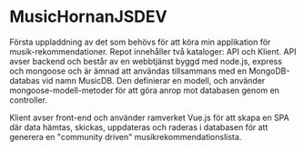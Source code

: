 # MusicHornanJSDEV
Första uppladdning av det som behövs för att köra min applikation för musik-rekommendationer. 
Repot innehåller två kataloger: 
API och Klient.
API avser backend och består av en webbtjänst byggd med node.js, express och mongoose och är ämnad att användas tillsammans med en MongoDB-databas vid namn MusicDB. Den definierar en modell, och använder mongoose-modell-metoder för att göra anrop mot databasen genom en controller.

Klient avser front-end och använder ramverket Vue.js för att skapa en SPA där data hämtas, skickas, uppdateras och raderas i databasen för att generera en "community driven" musikrekommendationslista.
